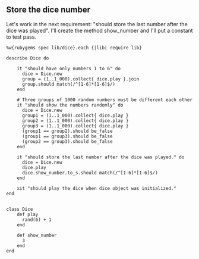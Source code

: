 ## Store the dice number

Let's work in the next requirement: "should store the last number after the dice was played". I'll create the method show_number and I'll put a constant to test pass. 

	%w{rubygems spec lib/dice}.each {|lib| require lib}

	describe Dice do 

		it "should have only numbers 1 to 6" do 
		  dice = Dice.new
		  group = (1..1_000).collect{ dice.play }.join
		  group.should match(/^[1-6]*[1-6]$/)
		end

		# Three groups of 1000 random numbers must be different each other
		it "should show the numbers randomly" do 
		  dice = Dice.new
		  group1 = (1..1_000).collect{ dice.play }
		  group2 = (1..1_000).collect{ dice.play }
		  group3 = (1..1_000).collect{ dice.play }
		  (group1 == group2).should be_false
		  (group1 == group3).should be_false
		  (group2 == group3).should be_false
		end

		it "should store the last number after the dice was played." do 
		  dice = Dice.new
		  dice.play
		  dice.show_number.to_s.should match(/^[1-6]*[1-6]$/)
		end
	
		xit "should play the dice when dice object was initialized."
	end
	
	
	class Dice
		def play
		  rand(6) + 1
		end
	
		def show_number
		  3
		end
	end

